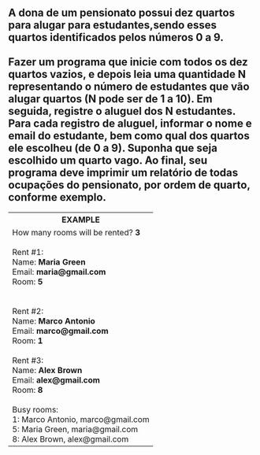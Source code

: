 <div>
  <h2>
     A dona de um pensionato possui dez quartos para alugar para estudantes,sendo esses quartos identificados pelos números 0 a 9.<br>
     <br>
    Fazer um programa que inicie com todos os dez quartos vazios, e depois leia uma quantidade N representando o número de estudantes que vão alugar quartos (N pode ser de 1 a 10). Em seguida, registre o aluguel dos N estudantes. Para cada registro de aluguel, informar o nome e email do estudante, bem como qual dos quartos ele escolheu (de 0 a 9). Suponha que seja escolhido um quarto vago. Ao final, seu programa deve imprimir um relatório de todas ocupações do pensionato, por ordem de quarto, conforme exemplo.
    </h2>
    <table>
        <tr>
            <th>EXAMPLE</th>
        </tr>
        <tr>
            <td>
              How many rooms will be rented? <b>3</b><br>
              <br>
              Rent #1:<br>
              Name: <b>Maria Green</b><br>
              Email: <b>maria@gmail.com</b><br>
              Room: <b>5</b><br>
              <br>
              <br>
              Rent #2:<br>
              Name: <b>Marco Antonio</b><br>
              Email: <b>marco@gmail.com</b><br>
              Room: <b>1</b><br>
              <br>
              Rent #3:<br>
              Name: <b>Alex Brown</b><br>
              Email: <b>alex@gmail.com</b><br>
              Room: <b>8</b><br>
              <br>
              Busy rooms:<br>
              1: Marco Antonio, marco@gmail.com<br>
              5: Maria Green, maria@gmail.com<br>
              8: Alex Brown, alex@gmail.com<br>
            </td>
        </tr>
    </table>
</div>
